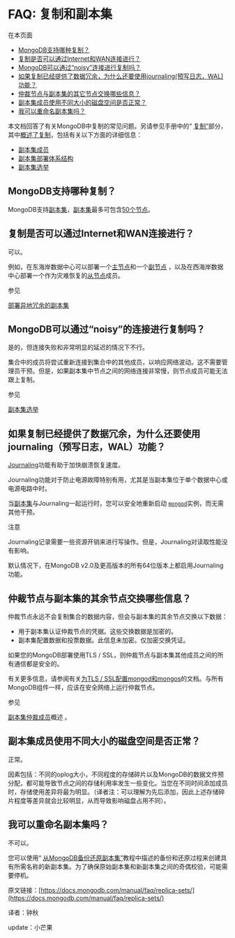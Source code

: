 # FAQ: 复制和副本集

在本页面

* [MongoDB支持哪种复制？](https://docs.mongodb.com/manual/faq/replica-sets/#what-kind-of-replication-does-mongodb-support)
* [复制是否可以通过Internet和WAN连接进行？](https://docs.mongodb.com/manual/faq/replica-sets/#does-replication-work-over-the-internet-and-wan-connections)
* [MongoDB可以通过“noisy”连接进行复制吗？](https://docs.mongodb.com/manual/faq/replica-sets/#can-mongodb-replicate-over-a-noisy-connection)
* [如果复制已经提供了数据冗余，为什么还要使用journaling\(预写日志，WAL\)功能？](https://docs.mongodb.com/manual/faq/replica-sets/#why-use-journaling-if-replication-already-provides-data-redundancy)
* [仲裁节点与副本集的其它节点交换哪些信息？](https://docs.mongodb.com/manual/faq/replica-sets/#what-information-do-arbiters-exchange-with-the-rest-of-the-replica-set)
* [副本集成员使用不同大小的磁盘空间是否正常？](https://docs.mongodb.com/manual/faq/replica-sets/#is-it-normal-for-replica-set-members-to-use-different-amounts-of-disk-space)
* [我可以重命名副本集吗？](https://docs.mongodb.com/manual/faq/replica-sets/#can-i-rename-a-replica-set)

本文档回答了有关MongoDB中复制的常见问题。另请参见手册中的“ [复制”](https://docs.mongodb.com/manual/replication/)部分，其中[概述了复制](https://docs.mongodb.com/manual/replication/)，包括有关以下方面的详细信息：

* [副本集成员](https://docs.mongodb.com/manual/core/replica-set-members/)
* [副本集部署体系结构](https://docs.mongodb.com/manual/core/replica-set-architectures/)
* [副本集选举](https://docs.mongodb.com/manual/core/replica-set-elections/)

## MongoDB支持哪种复制？

MongoDB支持[副本集](https://docs.mongodb.com/manual/replication/)，[副本集](https://docs.mongodb.com/manual/replication/)最多可包含[50个节点](https://docs.mongodb.com/manual/release-notes/3.0/#replica-sets-max-members)。

## 复制是否可以通过Internet和WAN连接进行？

可以。

例如，在东海岸数据中心可以部署一个[主节点](https://docs.mongodb.com/manual/reference/glossary/#term-primary)和一个[副节点](https://docs.mongodb.com/manual/reference/glossary/#term-secondary) ，以及在西海岸数据中心部署一个作为灾难恢复的[从节点](https://docs.mongodb.com/manual/reference/glossary/#term-secondary)成员。

参见

[部署异地冗余的副本集](https://docs.mongodb.com/manual/tutorial/deploy-geographically-distributed-replica-set/)

## MongoDB可以通过“noisy”的连接进行复制吗？

是的，但连接失败和非常明显的延迟的情况下不行。

集合中的成员将尝试重新连接到集合中的其他成员，以响应网络波动。这不需要管理员干预。但是，如果副本集中节点之间的网络连接非常慢，则节点成员可能无法跟上复制。

参见

[副本集选举](https://docs.mongodb.com/manual/core/replica-set-elections/)

## 如果复制已经提供了数据冗余，为什么还要使用journaling（预写日志，WAL）功能？

[Journaling](https://docs.mongodb.com/manual/reference/glossary/#term-journal)功能有助于加快崩溃恢复速度。

Journaling功能对于防止电源故障特别有用，尤其是当副本集位于单个数据中心或电源电路中时。

当[副本集](https://docs.mongodb.com/manual/reference/glossary/#term-replica-set)与Journaling一起运行时，您可以安全地重新启动 [`mongod`](https://docs.mongodb.com/manual/reference/program/mongod/#bin.mongod)实例，而无需其他干预。

注意

Journaling记录需要一些资源开销来进行写操作。但是，Journaling对读取性能没有影响。

默认情况下，在MongoDB v2.0及更高版本的所有64位版本上都启用Journaling功能。

## 仲裁节点与副本集的其余节点交换哪些信息？

仲裁节点永远不会复制集合的数据内容，但会与副本集的其余节点交换以下数据：

* 用于副本集认证仲裁节点的凭据。这些交换数据是加密的。
* 副本集配置数据和投票数据。此信息未加密。仅加密交换凭证。

如果您的MongoDB部署使用TLS / SSL，则仲裁节点与副本集其他成员之间的所有通信都是安全的。

有关更多信息，请参阅有关[为TLS / SSL配置mongod和mongos](https://docs.mongodb.com/manual/tutorial/configure-ssl/)的文档。与所有MongoDB组件一样，应该在安全网络上运行仲裁节点。

参见

[副本集仲裁成员](https://docs.mongodb.com/manual/core/replica-set-members/#replica-set-arbiters)概述 。

## 副本集成员使用不同大小的磁盘空间是否正常？

正常。

因素包括：不同的oplog大小，不同程度的存储碎片以及MongoDB的数据文件预分配，都可能导致节点之间的存储利用率发生一些变化。当您在不同时间添加成员时，存储使用差异将最为明显。（译者注：可以理解为先后添加，因此上述存储碎片程度等差异就会比较明显，从而导致影响磁盘占用不同）。

## 我可以重命名副本集吗？

不可以。

您可以使用“ [从MongoDB备份还原副本集”](https://docs.mongodb.com/manual/tutorial/restore-replica-set-from-backup/)教程中描述的备份和还原过程来创建具有所需名称的新副本集。为了确保原始副本集和新副本集之间的奇偶校验，可能需要停机。

原文链接：[https://docs.mongodb.com/manual/faq/replica-sets/](https://docs.mongodb.com/manual/faq/replica-sets/)

译者：钟秋

update：小芒果


